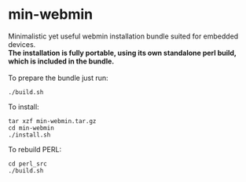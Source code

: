 # min-webmin
Minimalistic yet useful webmin installation bundle suited for embedded devices.<br/>
__The installation is fully portable, using its own standalone perl build, which is included in the bundle.__<br/>
<br/>
To prepare the bundle just run:
```
./build.sh
```
To install:
```
tar xzf min-webmin.tar.gz
cd min-webmin
./install.sh
```
To rebuild PERL:
```
cd perl_src
./build.sh
```

